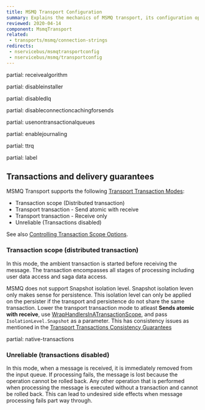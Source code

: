```yaml
---
title: MSMQ Transport Configuration
summary: Explains the mechanics of MSMQ transport, its configuration options, and other configuration settings that were coupled to this transport
reviewed: 2020-04-14
component: MsmqTransport
related:
 - transports/msmq/connection-strings
redirects:
 - nservicebus/msmqtransportconfig
 - nservicebus/msmq/transportconfig
---
```


partial: receivealgorithm

partial: disableinstaller

partial: disabledlq

partial: disableconnectioncachingforsends

partial: usenontransactionalqueues

partial: enablejournaling

partial: ttrq

partial: label

## Transactions and delivery guarantees

MSMQ Transport supports the following [Transport Transaction Modes](/transports/transactions.md):

* Transaction scope (Distributed transaction)
* Transport transaction - Send atomic with receive
* Transport transaction - Receive only
* Unreliable (Transactions disabled)

See also [Controlling Transaction Scope Options](/transports/transactions.md#controlling-transaction-scope-options).

### Transaction scope (distributed transaction)

In this mode, the ambient transaction is started before receiving the message. The transaction encompasses all stages of processing including user data access and saga data access.

MSMQ does not support Snapshot isolation level. Snapshot isolation leven only makes sense for persistence. This isolation level can only be applied on the persister if the transport and persistence do not share the same transaction. Lower the transport transaction mode to atleast **Sends atomic with receive**, use [WrapHandlersInATransactionScope](/transports/transactions.md#avoiding-partial-updates), and pass `IsolationLevel.Snapshot` as a parameter. This has consistency issues as mentioned in the [Transport Transactions Consistency Guarantees](/transports/transactions.md)

partial: native-transactions

### Unreliable (transactions disabled)

In this mode, when a message is received, it is immediately removed from the input queue. If processing fails, the message is lost because the operation cannot be rolled back. Any other operation that is performed when processing the message is executed without a transaction and cannot be rolled back. This can lead to undesired side effects when message processing fails part way through.